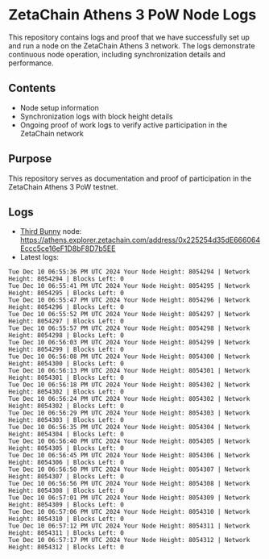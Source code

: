 # ZetaChain Athens 3 PoW Node Logs
This repository contains logs and proof that we have successfully set up and run a node on the ZetaChain Athens 3 network. The logs demonstrate continuous node operation, including synchronization details and performance.

## Contents
- Node setup information
- Synchronization logs with block height details
- Ongoing proof of work logs to verify active participation in the ZetaChain network

## Purpose
This repository serves as documentation and proof of participation in the ZetaChain Athens 3 PoW testnet.

## Logs

- [Third Bunny](https://thirdbunny.xyz/) node: https://athens.explorer.zetachain.com/address/0x225254d35dE666064Eccc5ce16eF1D8bF8D7b5EE
- Latest logs:
```
Tue Dec 10 06:55:36 PM UTC 2024 Your Node Height: 8054294 | Network Height: 8054294 | Blocks Left: 0
Tue Dec 10 06:55:41 PM UTC 2024 Your Node Height: 8054295 | Network Height: 8054295 | Blocks Left: 0
Tue Dec 10 06:55:47 PM UTC 2024 Your Node Height: 8054296 | Network Height: 8054296 | Blocks Left: 0
Tue Dec 10 06:55:52 PM UTC 2024 Your Node Height: 8054297 | Network Height: 8054297 | Blocks Left: 0
Tue Dec 10 06:55:57 PM UTC 2024 Your Node Height: 8054298 | Network Height: 8054298 | Blocks Left: 0
Tue Dec 10 06:56:03 PM UTC 2024 Your Node Height: 8054299 | Network Height: 8054299 | Blocks Left: 0
Tue Dec 10 06:56:08 PM UTC 2024 Your Node Height: 8054300 | Network Height: 8054300 | Blocks Left: 0
Tue Dec 10 06:56:13 PM UTC 2024 Your Node Height: 8054301 | Network Height: 8054301 | Blocks Left: 0
Tue Dec 10 06:56:18 PM UTC 2024 Your Node Height: 8054302 | Network Height: 8054302 | Blocks Left: 0
Tue Dec 10 06:56:24 PM UTC 2024 Your Node Height: 8054302 | Network Height: 8054302 | Blocks Left: 0
Tue Dec 10 06:56:29 PM UTC 2024 Your Node Height: 8054303 | Network Height: 8054303 | Blocks Left: 0
Tue Dec 10 06:56:35 PM UTC 2024 Your Node Height: 8054304 | Network Height: 8054304 | Blocks Left: 0
Tue Dec 10 06:56:40 PM UTC 2024 Your Node Height: 8054305 | Network Height: 8054305 | Blocks Left: 0
Tue Dec 10 06:56:45 PM UTC 2024 Your Node Height: 8054306 | Network Height: 8054306 | Blocks Left: 0
Tue Dec 10 06:56:50 PM UTC 2024 Your Node Height: 8054307 | Network Height: 8054307 | Blocks Left: 0
Tue Dec 10 06:56:56 PM UTC 2024 Your Node Height: 8054308 | Network Height: 8054308 | Blocks Left: 0
Tue Dec 10 06:57:01 PM UTC 2024 Your Node Height: 8054309 | Network Height: 8054309 | Blocks Left: 0
Tue Dec 10 06:57:06 PM UTC 2024 Your Node Height: 8054310 | Network Height: 8054310 | Blocks Left: 0
Tue Dec 10 06:57:12 PM UTC 2024 Your Node Height: 8054311 | Network Height: 8054311 | Blocks Left: 0
Tue Dec 10 06:57:17 PM UTC 2024 Your Node Height: 8054312 | Network Height: 8054312 | Blocks Left: 0
```
